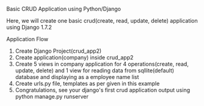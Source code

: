 Basic CRUD Application using Python/Django

Here, we will create one basic crud(create, read, update, delete) application using Django 1.7.2

Application Flow

1) Create Django Project(crud_app2)
2) Create application(company) inside crud_app2
3) Create 5 views in company application for 4 operations(create, read, update, delete) and 1 view for reading data from sqllite(default) database and displaying as a employee name list
4) Create urls.py file, templates as per given in this example
5) Congratulations, see your django's first crud application output using python manage.py runserver